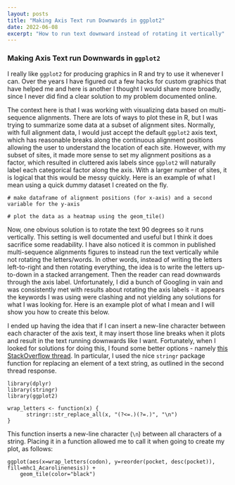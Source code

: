 ```yaml
---
layout: posts
title: "Making Axis Text run Downwards in ggplot2"
date: 2022-06-08
excerpt: "How to run text downward instead of rotating it vertically"
---
```


### Making Axis Text run Downwards in `ggplot2`

I really like `ggplot2` for producing graphics in R and try to use it whenever I can. Over the years I have figured out a few hacks for custom graphics that have helped me and here is another I thought I would share more broadly, since I never did find a clear solution to my problem documented online.

The context here is that I was working with visualizing data based on multi-sequence alignments. There are lots of ways to plot these in R, but I was trying to summarize some data at a subset of alignment sites. Normally, with full alignment data, I would just accept the default `ggplot2` axis text, which has reasonable breaks along the continuous alignment positions allowing the user to understand the location of each site. However, with my subset of sites, it made more sense to set my alignment positions as a factor, which resulted in cluttered axis labels since `ggplot2` will naturally label each categorical factor along the axis. With a larger number of sites, it is logical that this would be messy quickly. Here is an example of what I mean using a quick dummy dataset I created on the fly.

```
# make dataframe of alignment positions (for x-axis) and a second variable for the y-axis

# plot the data as a heatmap using the geom_tile()

```

Now, one obvious solution is to rotate the text 90 degrees so it runs vertically. This setting is well documented and useful but I think it does sacrifice some readability. I have also noticed it is common in published multi-sequence alignments figures to instead run the text vertically while not rotating the letters/words. In other words, instead of writing the letters left-to-right and then rotating everything, the idea is to write the letters up-to-down in a stacked arrangement. Then the reader can read downwards through the axis label. Unfortunately, I did a bunch of Googling in vain and was consistently met with results about rotating the axis labels - it appears the keywords I was using were clashing and not yielding any solutions for what I was looking for. Here is an example plot of what I mean and I will show you how to create this below.



I ended up having the idea that if I can insert a new-line character between each character of the axis text, it may insert those line breaks when it plots and result in the text running downwards like I want. Fortunately, when I looked for solutions for doing this, I found some better options - namely [this StackOverflow thread](https://stackoverflow.com/questions/67428819/create-a-function-that-insert-a-line-break-between-every-letter-of-a-character-v). In particular, I used the nice `stringr` package function for replacing an element of a text string, as outlined in the second thread response.

```
library(dplyr)
library(stringr)
library(ggplot2)

wrap_letters <- function(x) {
      stringr::str_replace_all(x, "(?<=.)(?=.)", "\n")
}
```

This function inserts a new-line character (`\n`) between all characters of a string. Placing it in a function allowed me to call it when going to create my plot, as follows:

```
ggplot(aes(x=wrap_letters(codon), y=reorder(pocket, desc(pocket)), fill=mhc1_Acarolinenesis)) +
    geom_tile(color="black")
```

